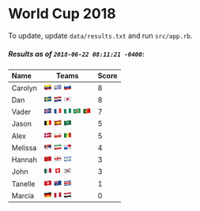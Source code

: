 # World Cup 2018

To update, update `data/results.txt` and run `src/app.rb`.

##### Results as of `2018-06-22 08:11:21 -0400`:

| Name | Teams | Score
| :- | - | -
| Carolyn | ![](flags/Colombia.png "Colombia") ![](flags/Uruguay.png "Uruguay") ![](flags/Russia.png "Russia")  | 8 |
| Dan | ![](flags/Sweden.png "Sweden") ![](flags/Croatia.png "Croatia") ![](flags/Japan.png "Japan")  | 8 |
| Vader | ![](flags/Iceland.png "Iceland") ![](flags/France.png "France") ![](flags/Nigeria.png "Nigeria") ![](flags/Brazil.png "Brazil") ![](flags/Portugal.png "Portugal")  | 7 |
| Jason | ![](flags/Belgium.png "Belgium") ![](flags/Spain.png "Spain") ![](flags/Saudi_Arabia.png "Saudi Arabia")  | 5 |
| Alex | ![](flags/Denmark.png "Denmark") ![](flags/Poland.png "Poland") ![](flags/Senegal.png "Senegal")  | 5 |
| Melissa | ![](flags/Serbia.png "Serbia") ![](flags/Iran.png "Iran") ![](flags/Panama.png "Panama")  | 4 |
| Hannah | ![](flags/Morocco.png "Morocco") ![](flags/England.png "England") ![](flags/Argentina.png "Argentina")  | 3 |
| John | ![](flags/Mexico.png "Mexico") ![](flags/Switzerland.png "Switzerland") ![](flags/South_Korea.png "South Korea")  | 3 |
| Tanelle | ![](flags/Tunisia.png "Tunisia") ![](flags/Australia.png "Australia") ![](flags/Costa_Rica.png "Costa Rica")  | 1 |
| Marcia | ![](flags/Germany.png "Germany") ![](flags/Peru.png "Peru") ![](flags/Egypt.png "Egypt")  | 0 |
